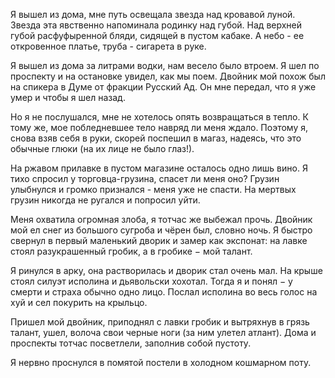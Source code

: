 Я вышел из дома, мне путь освещала звезда над кровавой луной. Звезда эта явственно напоминала родинку над губой. Над верхней губой расфуфыренной бляди, сидящей в пустом кабаке. А небо - ее откровенное платье, труба - сигарета в руке.

Я вышел из дома за литрами водки, нам весело было втроем. Я шел по проспекту и на остановке увидел, как мы поем. Двойник мой похож был на спикера в Думе от фракции Русский Ад. Он мне передал, что я уже умер и чтобы я шел назад.

Но я не послушался, мне не хотелось опять возвращаться в тепло. К тому же, мое побледневшее тело навряд ли меня ждало. Поэтому я, снова взяв себя в руки, скорей поспешил в магаз, надеясь, что это обычные глюки (на их лице не было глаз!).

На ржавом прилавке в пустом магазине осталось одно лишь вино. Я тихо спросил у торговца-грузина, спасет ли меня оно? Грузин улыбнулся и громко признался - меня уже не спасти. На мертвых грузин никогда не ругался и попросил уйти.

Меня охватила огромная злоба, я тотчас же выбежал прочь. Двойник мой ел снег из большого сугроба и чёрен был, словно ночь. Я быстро свернул в первый маленький дворик и замер как экспонат: на лавке стоял разукрашенный гробик, а в гробике − мой талант.

Я ринулся в арку, она растворилась и дворик стал очень мал. На крыше стоял силуэт исполина и дьявольски хохотал. Тогда я и понял − у смерти и страха обычно одно лицо. Послал исполина во весь голос на хуй и сел покурить на крыльцо.

Пришел мой двойник, приподнял с лавки гробик и вытряхнув в грязь талант, ушел, волоча свои черные ноги (за ним улетел атлант). Дома и проспекты тотчас посветлели, заполнив собой пустоту. 

Я нервно проснулся в помятой постели в холодном кошмарном поту.